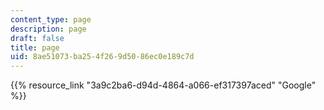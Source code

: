 ```yaml
---
content_type: page
description: page
draft: false
title: page
uid: 8ae51073-ba25-4f26-9d50-86ec0e189c7d
---
```

{{% resource_link "3a9c2ba6-d94d-4864-a066-ef317397aced" "Google" %}}